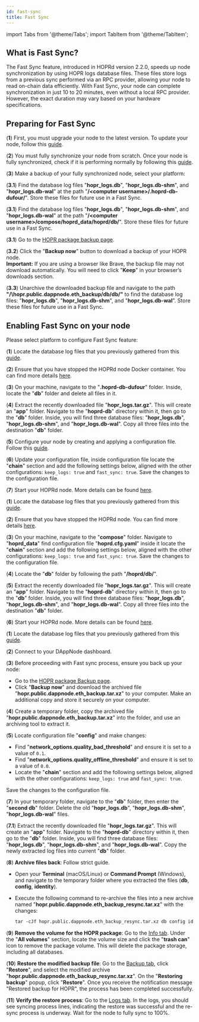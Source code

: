 ```yaml
---
id: fast-sync
title: Fast Sync
---
```


import Tabs from '@theme/Tabs';
import TabItem from '@theme/TabItem';

## What is Fast Sync?

The Fast Sync feature, introduced in HOPRd version 2.2.0, speeds up node synchronization by using HOPR logs database files. These files store logs from a previous sync performed via an RPC provider, allowing your node to read on-chain data efficiently. With Fast Sync, your node can complete synchronization in just 10 to 20 minutes, even without a local RPC provider. However, the exact duration may vary based on your hardware specifications.

## Preparing for Fast Sync

(**1**) First, you must upgrade your node to the latest version. To update your node, follow this [guide](backup-restore-update.md#update-your-node).

(**2**) You must fully synchronize your node from scratch. Once your node is fully synchronized, check if it is performing normally by following this [guide](troubleshooting.md#how-to-check-if-my-node-is-performing-normally).

(**3**) Make a backup of your fully synchronized node, select your platform:

<Tabs>
<TabItem value="docker_fast_sync_backup" label="Docker">

(**3.1**) Find the database log files "**hopr_logs.db**", "**hopr_logs.db-shm**", and "**hopr_logs.db-wal**" at the path "**/\<computer username>/.hoprd-db-dufour/**". Store these files for future use in a Fast Sync.

</TabItem>
<TabItem value="docker_compose_fast_sync_backup" label="Docker Compose">

(**3.1**) Find the database log files "**hopr_logs.db**", "**hopr_logs.db-shm**", and "**hopr_logs.db-wal**" at the path "**/\<computer username>/compose/hoprd_data/hoprd/db/**". Store these files for future use in a Fast Sync.

</TabItem>
<TabItem value="dappnode_fast_sync_backup" label="Dappnode">

(**3.1**) Go to the [HOPR package backup page](http://my.dappnode/packages/my/hopr.public.dappnode.eth/backup).

(**3.2**) Click the "**Backup now**" button to download a backup of your HOPR node.  
**Important:** If you are using a browser like Brave, the backup file may not download automatically. You will need to click "**Keep**" in your browser’s downloads section.

(**3.3**) Unarchive the downloaded backup file and navigate to the path **"/\hopr.public.dappnode.eth_backup/db/db/"** to find the database log files: "**hopr_logs.db**", "**hopr_logs.db-shm**", and "**hopr_logs.db-wal**". Store these files for future use in a Fast Sync.

</TabItem>
</Tabs>

## Enabling Fast Sync on your node

Please select platform to configure Fast Sync feature:

<Tabs>
<TabItem value="docker_fast_sync" label="Docker">

(**1**) Locate the database log files that you previously gathered from this [guide](#preparing-for-fast-sync).

(**2**) Ensure that you have stopped the HOPRd node Docker container. You can find more details [here](node-operations.md#stop-your-hopr-node).

(**3**) On your machine, navigate to the "**.hoprd-db-dufour**" folder. Inside, locate the "**db**" folder and delete all files in it.

(**4**) Extract the recently downloaded file "**hopr_logs.tar.gz**". This will create an "**app**" folder. Navigate to the "**hoprd-db**" directory within it, then go to the "**db**" folder. Inside, you will find three database files: "**hopr_logs.db**", "**hopr_logs.db-shm**", and "**hopr_logs.db-wal**". Copy all three files into the destination "**db**" folder.

(**5**) Configure your node by creating and applying a configuration file. Follow this [guide](manage-node-strategies.md#create-and-apply-configuration-file-to-your-node).

(**6**) Update your configuration file, inside configuration file locate the "**chain**" section and add the following settings below, aligned with the other configurations: `keep_logs: true` and `fast_sync: true`. Save the changes to the configuration file.

(**7**) Start your HOPRd node. More details can be found [here](node-operations.md#start-your-hopr-node).

</TabItem>
<TabItem value="docker_compose_fast_sync" label="Docker Compose">

(**1**) Locate the database log files that you previously gathered from this [guide](#preparing-for-fast-sync).

(**2**) Ensure that you have stopped the HOPRd node. You can find more details [here](node-operations.md#stop-your-hopr-node).

(**3**) On your machine, navigate to the "**compose**" folder. Navigate to "**hoprd_data**" find configuration file "**hoprd.cfg.yaml**" inside it locate the "**chain**" section and add the following settings below, aligned with the other configurations: `keep_logs: true` and `fast_sync: true`. Save the changes to the configuration file.

(**4**) Locate the "**db**" folder by following the path "**/hoprd/db/**".

(**5**) Extract the recently downloaded file "**hopr_logs.tar.gz**". This will create an "**app**" folder. Navigate to the "**hoprd-db**" directory within it, then go to the "**db**" folder. Inside, you will find three database files: "**hopr_logs.db**", "**hopr_logs.db-shm**", and "**hopr_logs.db-wal**". Copy all three files into the destination "**db**" folder.

(**6**) Start your HOPRd node. More details can be found [here](node-operations.md#start-your-hopr-node).

</TabItem>
<TabItem value="dappnode_fast_sync" label="Dappnode">

(**1**) Locate the database log files that you previously gathered from this [guide](#preparing-for-fast-sync).

(**2**) Connect to your DAppNode dashboard.

(**3**) Before proceeding with Fast sync process, ensure you back up your node:

- Go to the [HOPR package Backup page](http://my.dappnode/packages/my/hopr.public.dappnode.eth/backup).
- Click "**Backup now**" and download the archived file "**hopr.public.dappnode.eth_backup.tar.xz**" to your computer. Make an additional copy and store it securely on your computer.

(**4**) Create a temporary folder, copy the archived file "**hopr.public.dappnode.eth_backup.tar.xz**" into the folder, and use an archiving tool to extract it.

(**5**) Locate configuration file "**config**" and make changes:

- Find "**network_options.quality_bad_threshold**" and ensure it is set to a value of `0.1`.
- Find "**network_options.quality_offline_threshold**" and ensure it is set to a value of `0.0`.
- Locate the "**chain**" section and add the following settings below, aligned with the other configurations: `keep_logs: true` and `fast_sync: true`.

Save the changes to the configuration file.

(**7**) In your temporary folder, navigate to the "**db**" folder, then enter the "**second db**" folder. Delete the old "**hopr_logs.db**", "**hopr_logs.db-shm**", "**hopr_logs.db-wal**" files.

(**7.1**) Extract the recently downloaded file "**hopr_logs.tar.gz**". This will create an "**app**" folder. Navigate to the "**hoprd-db**" directory within it, then go to the "**db**" folder. Inside, you will find three database files: "**hopr_logs.db**", "**hopr_logs.db-shm**", and "**hopr_logs.db-wal**". Copy the newly extracted log files into current "**db**" folder.

(**8**) **Archive files back**: Follow strict guide.

- Open your **Terminal** (macOS/Linux) or **Command Prompt** (Windows), and navigate to the temporary folder where you extracted the files (**db**, **config**, **identity**).
- Execute the following command to re-archive the files into a new archive named "**hopr.public.dappnode.eth_backup_resync.tar.xz**" with the changes:

    ```md
    tar -cJf hopr.public.dappnode.eth_backup_resync.tar.xz db config identity
    ```

(**9**) **Remove the volume for the HOPR package**: Go to the [Info tab](http://my.dappnode/packages/my/hopr.public.dappnode.eth/info). Under the "**All volumes**" section, locate the volume size and click the "**trash can**" icon to remove the package volume. This will delete the package storage, including all databases.

(**10**) **Restore the modified backup file**: Go to the [Backup tab](http://my.dappnode/packages/my/hopr.public.dappnode.eth/backup), click "**Restore**", and select the modified archive "**hopr.public.dappnode.eth_backup_resync.tar.xz**". On the "**Restoring backup**" popup, click "**Restore**". Once you receive the notification message "Restored backup for HOPR", the process has been completed successfully.

(**11**) **Verify the restore process**: Go to the [Logs tab](http://my.dappnode/packages/my/hopr.public.dappnode.eth/logs). In the logs, you should see syncing process lines, indicating the restore was successful and the re-sync process is underway. Wait for the node to fully sync to 100%.

</TabItem>
</Tabs>